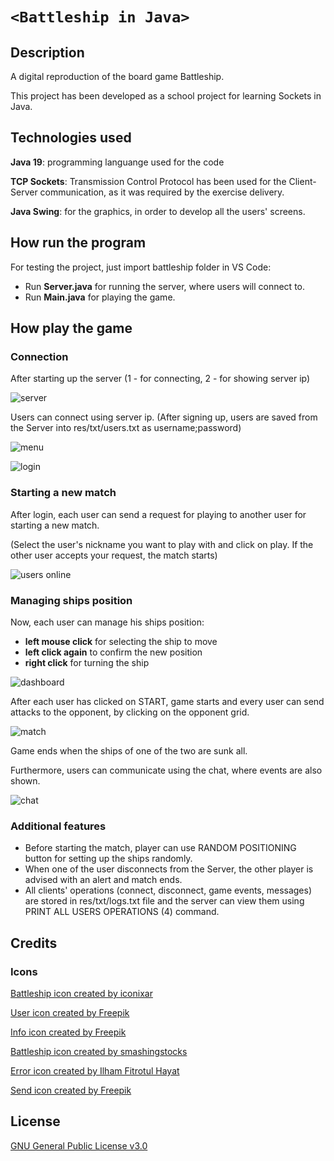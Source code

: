 # `<Battleship in Java>`

## Description

A digital reproduction of the board game Battleship.

This project has been developed as a school project for learning Sockets in Java.

## Technologies used

**Java 19**: programming languange used for the code

**TCP Sockets**: Transmission Control Protocol has been used for the Client-Server communication, as it was required by the exercise delivery.

**Java Swing**: for the graphics, in order to develop all the users' screens.

## How run the program

For testing the project, just import battleship folder in VS Code:

- Run **Server.java** for running the server, where users will connect to.
- Run **Main.java** for playing the game.

## How play the game

### Connection

After starting up the server (1 - for connecting, 2 - for showing server ip)

![server](img/server.png)

Users can connect using server ip. (After signing up, users are saved from the Server into res/txt/users.txt as username;password)

![menu](img/menu.png)

![login](img/login.png)

### Starting a new match

After login, each user can send a request for playing to another user for starting a new match.

(Select the user's nickname you want to play with and click on play. If the other user accepts your request, the match starts)

![users online](img/users.png)

### Managing ships position

Now, each user can manage his ships position:

- **left mouse click** for selecting the ship to move
- **left click again** to confirm the new position
- **right click** for turning the ship

![dashboard](img/dashboard.png)

After each user has clicked on START, game starts and every user can send attacks to the opponent, by clicking on the opponent grid.

![match](img/match.png)

Game ends when the ships of one of the two are sunk all.

Furthermore, users can communicate using the chat, where events are also shown.

![chat](img/chat.png)

### Additional features

- Before starting the match, player can use RANDOM POSITIONING button for setting up the ships randomly.
- When one of the user disconnects from the Server, the other player is advised with an alert and match ends.
- All clients' operations (connect, disconnect, game events, messages) are stored in res/txt/logs.txt file and the server can view them using PRINT ALL USERS OPERATIONS (4) command.

## Credits

### Icons

[Battleship icon created by iconixar](https://www.flaticon.com/free-icon/ship_3939752?term=battleship&page=1&position=9&origin=tag&related_id=3939752) 

[User icon created by Freepik](https://www.flaticon.com/free-icon/user_456212?term=user&page=1&position=2&origin=search&related_id=456212)

[Info icon created by Freepik](https://www.flaticon.com/free-icon/info_471662?term=info&page=1&position=4&origin=search&related_id=471662)

[Battleship icon created by smashingstocks](https://www.flaticon.com/free-icon/battleship_6175141?term=battleship&page=1&position=2&origin=search&related_id=6175141)

[Error icon created by Ilham Fitrotul Hayat](https://www.flaticon.com/free-icon/cross_2569174?term=error&page=1&position=3&origin=search&related_id=2569174)

[Send icon created by Freepik](https://www.flaticon.com/free-icon/send_786407?term=send&page=1&position=21&origin=search&related_id=786407)

## License

[GNU General Public License v3.0](LICENSE)

